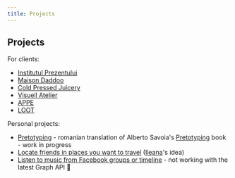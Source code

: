 ```yaml
---
title: Projects
---
```


Projects
--------

For clients:

- [Institutul Prezentului](https://institutulprezentului.ro)
- [Maison Daddoo](https://maisondadoo.ro/)
- [Cold Pressed Juicery](https://coldpressedjuicery.co/)
- [Visuell Atelier](http://visuellatelier.ro/)
- [APPE](https://appe.ro/)
- [LOOT](https://weareloot.com/)

Personal projects:

- [Pretotyping](https://pretotyping.ro) - romanian translation of Alberto Savoia's [Pretotyping](http://www.pretotyping.org/) book - work in progress
- [Locate friends in places you want to travel](https://vlad.nastasiu.com/wheretogo/) ([Ileana](https://www.facebook.com/ileana.ghita)'s idea)
- [Listen to music from Facebook groups or timeline](https://audillo.com/) - not working with the latest Graph API :slightly_frowning_face: